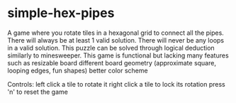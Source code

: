 # simple-hex-pipes
A game where you rotate tiles in a hexagonal grid to connect all the pipes.
There will always be at least 1 valid solution. There will never be any loops in a valid solution. This puzzle can be solved through logical deduction similarly to minesweeper.
This game is functional but lacking many features such as
   resizable board
   different board geometry (approximate square, looping edges, fun shapes)
   better color scheme

Controls:
  left click a tile to rotate it
  right click a tile to lock its rotation
  press 'n' to reset the game
